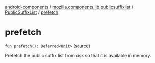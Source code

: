 [android-components](../../index.md) / [mozilla.components.lib.publicsuffixlist](../index.md) / [PublicSuffixList](index.md) / [prefetch](./prefetch.md)

# prefetch

`fun prefetch(): Deferred<`[`Unit`](https://kotlinlang.org/api/latest/jvm/stdlib/kotlin/-unit/index.html)`>` [(source)](https://github.com/mozilla-mobile/android-components/blob/master/components/lib/publicsuffixlist/src/main/java/mozilla/components/lib/publicsuffixlist/PublicSuffixList.kt#L36)

Prefetch the public suffix list from disk so that it is available in memory.

